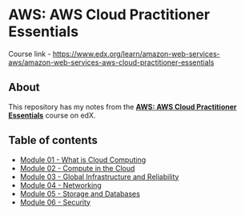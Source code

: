 # AWS: AWS Cloud Practitioner Essentials
Course link - https://www.edx.org/learn/amazon-web-services-aws/amazon-web-services-aws-cloud-practitioner-essentials

## About
This repository has my notes from the [__AWS: AWS Cloud Practitioner Essentials__](https://www.edx.org/learn/amazon-web-services-aws/amazon-web-services-aws-cloud-practitioner-essentials) course on edX.

## Table of contents
- [Module 01 - What is Cloud Computing](./module-01-what-is-cloud-computing.md)
- [Module 02 - Compute in the Cloud](./module-02-compute-in-the-cloud.md)
- [Module 03 - Global Infrastructure and Reliability](./module-03-global-infrastructure-and-reliability.md)
- [Module 04 - Networking](./module-04-networking.md)
- [Module 05 - Storage and Databases](./module-05-storage-and-databases.md)
- [Module 06 - Security](./module-06-security.md)
